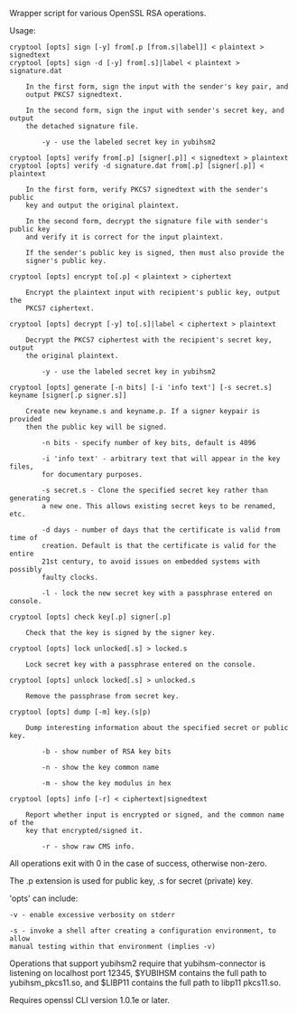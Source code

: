 Wrapper script for various OpenSSL RSA operations. 

Usage:
    
    cryptool [opts] sign [-y] from[.p [from.s|label]] < plaintext > signedtext
    cryptool [opts] sign -d [-y] from[.s]|label < plaintext > signature.dat

        In the first form, sign the input with the sender's key pair, and
        output PKCS7 signedtext.

        In the second form, sign the input with sender's secret key, and output
        the detached signature file.

            -y - use the labeled secret key in yubihsm2

    cryptool [opts] verify from[.p] [signer[.p]] < signedtext > plaintext
    cryptool [opts] verify -d signature.dat from[.p] [signer[.p]] < plaintext

        In the first form, verify PKCS7 signedtext with the sender's public
        key and output the original plaintext. 

        In the second form, decrypt the signature file with sender's public key
        and verify it is correct for the input plaintext.
        
        If the sender's public key is signed, then must also provide the
        signer's public key.

    cryptool [opts] encrypt to[.p] < plaintext > ciphertext

        Encrypt the plaintext input with recipient's public key, output the
        PKCS7 ciphertext.

    cryptool [opts] decrypt [-y] to[.s]|label < ciphertext > plaintext

        Decrypt the PKCS7 ciphertest with the recipient's secret key, output
        the original plaintext.

            -y - use the labeled secret key in yubihsm2

    cryptool [opts] generate [-n bits] [-i 'info text'] [-s secret.s] keyname [signer[.p signer.s]]

        Create new keyname.s and keyname.p. If a signer keypair is provided
        then the public key will be signed.

            -n bits - specify number of key bits, default is 4096

            -i 'info text' - arbitrary text that will appear in the key files,
            for documentary purposes.

            -s secret.s - Clone the specified secret key rather than generating
            a new one. This allows existing secret keys to be renamed, etc.

            -d days - number of days that the certificate is valid from time of
            creation. Default is that the certificate is valid for the entire
            21st century, to avoid issues on embedded systems with possibly
            faulty clocks.

            -l - lock the new secret key with a passphrase entered on console.

    cryptool [opts] check key[.p] signer[.p]

        Check that the key is signed by the signer key.

    cryptool [opts] lock unlocked[.s] > locked.s

        Lock secret key with a passphrase entered on the console.

    cryptool [opts] unlock locked[.s] > unlocked.s

        Remove the passphrase from secret key.

    cryptool [opts] dump [-m] key.(s|p)

        Dump interesting information about the specified secret or public key.

            -b - show number of RSA key bits

            -n - show the key common name

            -m - show the key modulus in hex

    cryptool [opts] info [-r] < ciphertext|signedtext

        Report whether input is encrypted or signed, and the common name of the
        key that encrypted/signed it.

            -r - show raw CMS info.

All operations exit with 0 in the case of success, otherwise non-zero.

The .p extension is used for public key, .s for secret (private) key.

'opts' can include:

    -v - enable excessive verbosity on stderr

    -s - invoke a shell after creating a configuration environment, to allow
    manual testing within that environment (implies -v) 

Operations that support yubihsm2 require that yubihsm-connector is listening on
localhost port 12345, $YUBIHSM contains the full path to yubihsm_pkcs11.so,
and $LIBP11 contains the full path to libp11 pkcs11.so.

Requires openssl CLI version 1.0.1e or later.
